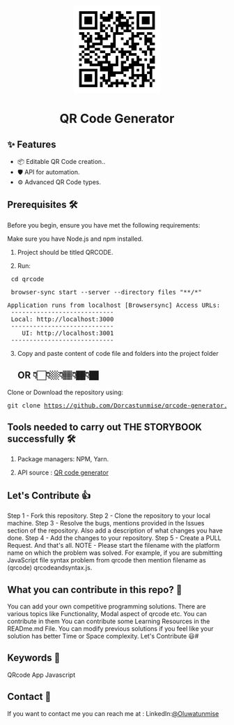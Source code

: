<p align="center">
  <a href="https://qrcode-generator-seven.vercel.app/">
    <img width="200" src="./images/qr-code.png"/>  
  </a>
</p>

<h1 align="center">QR Code Generator</h1>

## ✨ Features

-   📦 Editable QR Code creation..
-   🛡 API for automation.
-   ⚙️ Advanced QR Code types.


## Prerequisites 🛠️

Before you begin, ensure you have met the following requirements:

Make sure you have Node.js and npm installed.

  1. Project should be titled QRCODE.

  2.  Run:
  <pre> cd qrcode </pre>
  <pre> browser-sync start --server --directory files "**/*" </pre>
  <pre>Application runs from localhost [Browsersync] Access URLs:
 ----------------------------
 Local: http://localhost:3000
 ----------------------------
    UI: http://localhost:3001
 ----------------------------</pre>

  3. Copy and paste content of code file and folders into the project folder

     ## OR 👇🏻👇🏼👇🏽👇🏾👇🏿

Clone or Download the repository using:
    <pre>git clone https://github.com/Dorcastunmise/qrcode-generator.git </pre>


## Tools needed to carry out THE STORYBOOK successfully 🛠️
1. Package managers: NPM, Yarn.

2. API source : <a href="https://goqr.me/api/">QR code generator </a>


## Let's Contribute 👍
Step 1 - Fork this repository.
Step 2 - Clone the repository to your local machine.
Step 3 - Resolve the bugs, mentions provided in the Issues section of the repository. Also add a description of what changes you have done.
Step 4 - Add the changes to your repository.
Step 5 - Create a PULL Request. And that's all.
NOTE - Please start the filename with the platform name on which the problem was solved. For example, if you are submitting JavaScript file syntax problem from qrcode then mention filename as (qrcode) qrcodeandsyntax.js.

## What you can contribute in this repo? 👊
You can add your own competitive programming solutions.
There are various topics like Functionality, Modal aspect of qrcode etc.
You can contribute in them
You can contribute some Learning Resources in the READme.md File.
You can modify previous solutions if you feel like your solution has better Time or Space complexity.
Let's Contribute 😃#


## Keywords 🤌
QRcode App Javascript

## Contact 👋 

If you want to contact me you can reach me at :
LinkedIn:<a href="https://www.linkedin.com/in/alimi-oluwatunmise-563915225">@Oluwatunmise</a>



